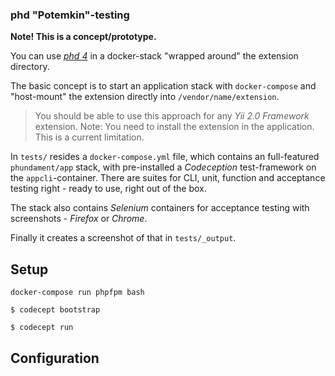 ### phd "Potemkin"-testing

**Note! This is a concept/prototype.**

You can use *[phd 4](https://github.com/phundament/app)* in a docker-stack "wrapped around" the extension directory.

The basic concept is to start an application stack with `docker-compose` and "host-mount" the extension directly into `/vendor/name/extension`.

> You should be able to use this approach for any *Yii 2.0 Framework* extension. Note: You need to install the extension in the application. This is a current limitation. 

In `tests/` resides a `docker-compose.yml` file, which contains an full-featured `phundament/app` stack, with pre-installed a *Codeception* test-framework on the `appcli`-container.
There are suites for CLI, unit, function and acceptance testing right - ready to use, right out of the box.
 
The stack also contains *Selenium* containers for acceptance testing with screenshots - *Firefox* or *Chrome*.

Finally it creates a screenshot of that in `tests/_output`. 


Setup
-----

    docker-compose run phpfpm bash
   
    $ codecept bootstrap

    $ codecept run

Configuration
-------------

